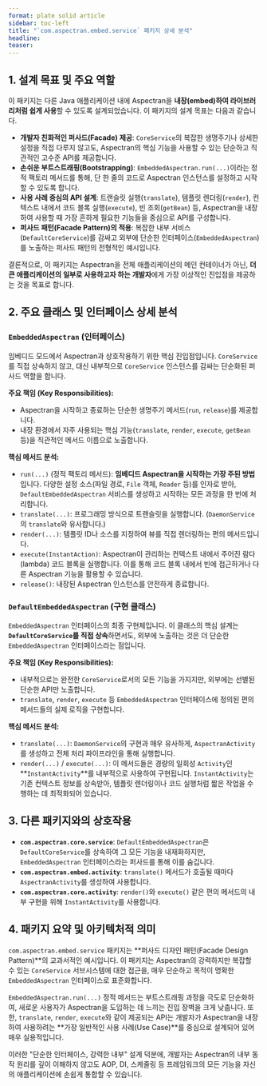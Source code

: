 ```yaml
---
format: plate solid article
sidebar: toc-left
title: "`com.aspectran.embed.service` 패키지 상세 분석"
headline:
teaser:
---
```


## 1. 설계 목표 및 주요 역할

이 패키지는 다른 Java 애플리케이션 내에 Aspectran을 **내장(embed)하여 라이브러리처럼 쉽게 사용**할 수 있도록 설계되었습니다. 이 패키지의 설계 목표는 다음과 같습니다.

-   **개발자 친화적인 퍼사드(Facade) 제공**: `CoreService`의 복잡한 생명주기나 상세한 설정을 직접 다루지 않고도, Aspectran의 핵심 기능을 사용할 수 있는 단순하고 직관적인 고수준 API를 제공합니다.
-   **손쉬운 부트스트래핑(Bootstrapping)**: `EmbeddedAspectran.run(...)`이라는 정적 팩토리 메서드를 통해, 단 한 줄의 코드로 Aspectran 인스턴스를 설정하고 시작할 수 있도록 합니다.
-   **사용 사례 중심의 API 설계**: 트랜슬릿 실행(`translate`), 템플릿 렌더링(`render`), 컨텍스트 내에서 코드 블록 실행(`execute`), 빈 조회(`getBean`) 등, Aspectran을 내장하여 사용할 때 가장 흔하게 필요한 기능들을 중심으로 API를 구성합니다.
-   **퍼사드 패턴(Facade Pattern)의 적용**: 복잡한 내부 서비스(`DefaultCoreService`)를 감싸고 외부에 단순한 인터페이스(`EmbeddedAspectran`)를 노출하는 퍼사드 패턴의 전형적인 예시입니다.

결론적으로, 이 패키지는 Aspectran을 전체 애플리케이션의 메인 컨테이너가 아닌, **더 큰 애플리케이션의 일부로 사용하고자 하는 개발자**에게 가장 이상적인 진입점을 제공하는 것을 목표로 합니다.

## 2. 주요 클래스 및 인터페이스 상세 분석

### `EmbeddedAspectran` (인터페이스)

임베디드 모드에서 Aspectran과 상호작용하기 위한 핵심 진입점입니다. `CoreService`를 직접 상속하지 않고, 대신 내부적으로 `CoreService` 인스턴스를 감싸는 단순화된 퍼사드 역할을 합니다.

**주요 책임 (Key Responsibilities):**
-   Aspectran을 시작하고 종료하는 단순한 생명주기 메서드(`run`, `release`)를 제공합니다.
-   내장 환경에서 자주 사용되는 핵심 기능(`translate`, `render`, `execute`, `getBean` 등)을 직관적인 메서드 이름으로 노출합니다.

**핵심 메서드 분석:**
-   `run(...)` (정적 팩토리 메서드): **임베디드 Aspectran을 시작하는 가장 주된 방법**입니다. 다양한 설정 소스(파일 경로, `File` 객체, `Reader` 등)를 인자로 받아, `DefaultEmbeddedAspectran` 서비스를 생성하고 시작하는 모든 과정을 한 번에 처리합니다.
-   `translate(...)`: 프로그래밍 방식으로 트랜슬릿을 실행합니다. (`DaemonService`의 `translate`와 유사합니다.)
-   `render(...)`: 템플릿 ID나 소스를 지정하여 뷰를 직접 렌더링하는 편의 메서드입니다.
-   `execute(InstantAction)`: Aspectran이 관리하는 컨텍스트 내에서 주어진 람다(lambda) 코드 블록을 실행합니다. 이를 통해 코드 블록 내에서 빈에 접근하거나 다른 Aspectran 기능을 활용할 수 있습니다.
-   `release()`: 내장된 Aspectran 인스턴스를 안전하게 종료합니다.

### `DefaultEmbeddedAspectran` (구현 클래스)

`EmbeddedAspectran` 인터페이스의 최종 구현체입니다. 이 클래스의 핵심 설계는 **`DefaultCoreService`를 직접 상속**하면서도, 외부에 노출하는 것은 더 단순한 `EmbeddedAspectran` 인터페이스라는 점입니다.

**주요 책임 (Key Responsibilities):**
-   내부적으로는 완전한 `CoreService`로서의 모든 기능을 가지지만, 외부에는 선별된 단순한 API만 노출합니다.
-   `translate`, `render`, `execute` 등 `EmbeddedAspectran` 인터페이스에 정의된 편의 메서드들의 실제 로직을 구현합니다.

**핵심 메서드 분석:**
-   `translate(...)`: `DaemonService`의 구현과 매우 유사하게, `AspectranActivity`를 생성하고 전체 처리 파이프라인을 통해 실행합니다.
-   `render(...)` / `execute(...)`: 이 메서드들은 경량의 일회성 `Activity`인 **`InstantActivity`**를 내부적으로 사용하여 구현됩니다. `InstantActivity`는 기존 컨텍스트 정보를 상속받아, 템플릿 렌더링이나 코드 실행처럼 짧은 작업을 수행하는 데 최적화되어 있습니다.

## 3. 다른 패키지와의 상호작용

-   **`com.aspectran.core.service`**: `DefaultEmbeddedAspectran`은 `DefaultCoreService`를 상속하여 그 모든 기능을 내재화하지만, `EmbeddedAspectran` 인터페이스라는 퍼사드를 통해 이를 숨깁니다.
-   **`com.aspectran.embed.activity`**: `translate()` 메서드가 호출될 때마다 `AspectranActivity`를 생성하여 사용합니다.
-   **`com.aspectran.core.activity`**: `render()`와 `execute()` 같은 편의 메서드의 내부 구현을 위해 `InstantActivity`를 사용합니다.

## 4. 패키지 요약 및 아키텍처적 의미

`com.aspectran.embed.service` 패키지는 **퍼사드 디자인 패턴(Facade Design Pattern)**의 교과서적인 예시입니다. 이 패키지는 Aspectran의 강력하지만 복잡할 수 있는 `CoreService` 서브시스템에 대한 접근을, 매우 단순하고 목적이 명확한 `EmbeddedAspectran` 인터페이스로 표준화합니다.

`EmbeddedAspectran.run(...)` 정적 메서드는 부트스트래핑 과정을 극도로 단순화하여, 새로운 사용자가 Aspectran을 도입하는 데 느끼는 진입 장벽을 크게 낮춥니다. 또한, `translate`, `render`, `execute`와 같이 제공되는 API는 개발자가 Aspectran을 내장하여 사용하려는 **가장 일반적인 사용 사례(Use Case)**를 중심으로 설계되어 있어 매우 실용적입니다.

이러한 "단순한 인터페이스, 강력한 내부" 설계 덕분에, 개발자는 Aspectran의 내부 동작 원리를 깊이 이해하지 않고도 AOP, DI, 스케줄링 등 프레임워크의 모든 기능을 자신의 애플리케이션에 손쉽게 통합할 수 있습니다.
